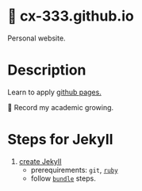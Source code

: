 # :rocket: cx-333.github.io
Personal website.

# Description

Learn to apply [github pages.](https://docs.github.com/en/pages/quickstart) 

:rocket: Record my academic growing.


# Steps for JekyII

1. [create JekyII](https://docs.github.com/zh/pages/setting-up-a-github-pages-site-with-jekyll/creating-a-github-pages-site-with-jekyll)
    - prerequirements: `git`, [`ruby`](https://www.ruby-lang.org/en/documentation/installation/)
    - follow [`bundle`](https://bundler.io/) steps. 